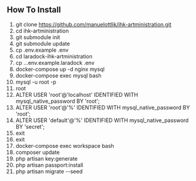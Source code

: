 ## How To Install
1. git clone https://github.com/manuelottlik/ihk-artministration.git
2. cd ihk-artministration
3. git submodule init
4. git submodule update
5. cp .env.example .env
6. cd laradock-ihk-artministration
7. cp ..\.env.example.laradock .env
8. docker-compose up -d nginx mysql
9. docker-compose exec mysql bash
10. mysql -u root -p
11. root
12. ALTER USER 'root'@'localhost' IDENTIFIED WITH mysql_native_password BY 'root';
13. ALTER USER 'root'@'%' IDENTIFIED WITH mysql_native_password BY 'root';
14. ALTER USER 'default'@'%' IDENTIFIED WITH mysql_native_password BY 'secret';
15. exit
16. exit
17. docker-compose exec workspace bash
18. composer update
19. php artisan key:generate
20. php artisan passport:install
21. php artisan migrate --seed
